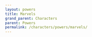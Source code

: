 ```yaml
---
layout: powers
title: Marvels
grand_parent: Characters
parent: Powers
permalink: /characters/powers/marvels/
---
```


